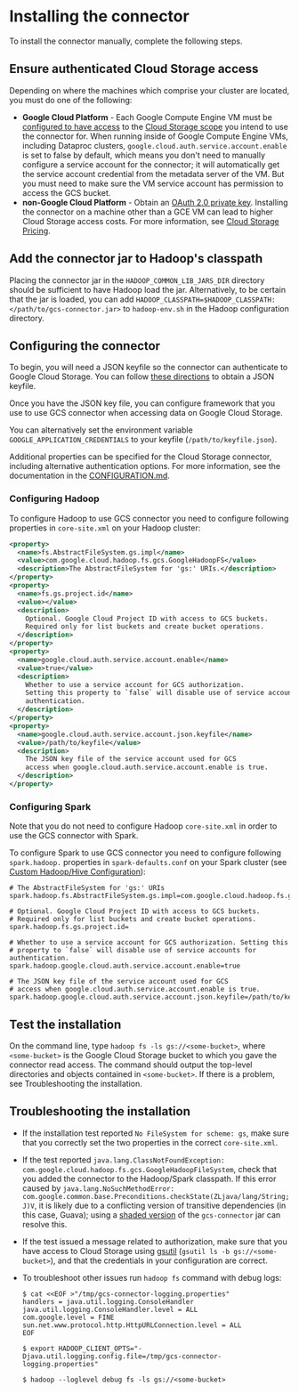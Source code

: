 # Installing the connector

To install the connector manually, complete the following steps.

## Ensure authenticated Cloud Storage access

Depending on where the machines which comprise your cluster are located, you
must do one of the following:

*   **Google Cloud Platform** - Each Google Compute Engine VM must be
    [configured to have access](https://cloud.google.com/compute/docs/authentication#using)
    to the
    [Cloud Storage scope](https://cloud.google.com/storage/docs/authentication#oauth)
    you intend to use the connector for. When running inside of Google Compute
    Engine VMs, including Dataproc clusters,
    `google.cloud.auth.service.account.enable` is set to false by default, which
    means you don't need to manually configure a service account for the
    connector; it will automatically get the service account credential from the
    metadata server of the VM. But you must need to make sure the VM service
    account has permission to access the GCS bucket.
*   **non-Google Cloud Platform** - Obtain an
    [OAuth 2.0 private key](https://cloud.google.com/storage/docs/authentication#generating-a-private-key).
    Installing the connector on a machine other than a GCE VM can lead to higher
    Cloud Storage access costs. For more information, see
    [Cloud Storage Pricing](https://cloud.google.com/storage/pricing).

## Add the connector jar to Hadoop's classpath

Placing the connector jar in the `HADOOP_COMMON_LIB_JARS_DIR` directory should
be sufficient to have Hadoop load the jar. Alternatively, to be certain that the
jar is loaded, you can add
`HADOOP_CLASSPATH=$HADOOP_CLASSPATH:</path/to/gcs-connector.jar>` to
`hadoop-env.sh` in the Hadoop configuration directory.

## Configuring the connector

To begin, you will need a JSON keyfile so the connector can authenticate to
Google Cloud Storage. You can follow
[these directions](https://cloud.google.com/storage/docs/authentication#service_accounts)
to obtain a JSON keyfile.

Once you have the JSON key file, you can configure framework that you use to use
GCS connector when accessing data on Google Cloud Storage.

You can alternatively set the environment variable
`GOOGLE_APPLICATION_CREDENTIALS` to your keyfile (`/path/to/keyfile.json`).

Additional properties can be specified for the Cloud Storage connector,
including alternative authentication options. For more information, see the
documentation in the [CONFIGURATION.md](/gcs/CONFIGURATION.md).

### Configuring Hadoop

To configure Hadoop to use GCS connector you need to configure following
properties in `core-site.xml` on your Hadoop cluster:

```xml
<property>
  <name>fs.AbstractFileSystem.gs.impl</name>
  <value>com.google.cloud.hadoop.fs.gcs.GoogleHadoopFS</value>
  <description>The AbstractFileSystem for 'gs:' URIs.</description>
</property>
<property>
  <name>fs.gs.project.id</name>
  <value></value>
  <description>
    Optional. Google Cloud Project ID with access to GCS buckets.
    Required only for list buckets and create bucket operations.
  </description>
</property>
<property>
  <name>google.cloud.auth.service.account.enable</name>
  <value>true</value>
  <description>
    Whether to use a service account for GCS authorization.
    Setting this property to `false` will disable use of service accounts for
    authentication.
  </description>
</property>
<property>
  <name>google.cloud.auth.service.account.json.keyfile</name>
  <value>/path/to/keyfile</value>
  <description>
    The JSON key file of the service account used for GCS
    access when google.cloud.auth.service.account.enable is true.
  </description>
</property>
```

### Configuring Spark

Note that you do not need to configure Hadoop `core-site.xml` in order to use
the GCS connector with Spark.

To configure Spark to use GCS connector you need to configure following
`spark.hadoop.` properties in `spark-defaults.conf` on your Spark cluster (see
[Custom Hadoop/Hive Configuration](https://spark.apache.org/docs/latest/configuration.html#custom-hadoophive-configuration)):

```
# The AbstractFileSystem for 'gs:' URIs
spark.hadoop.fs.AbstractFileSystem.gs.impl=com.google.cloud.hadoop.fs.gcs.GoogleHadoopFS

# Optional. Google Cloud Project ID with access to GCS buckets.
# Required only for list buckets and create bucket operations.
spark.hadoop.fs.gs.project.id=

# Whether to use a service account for GCS authorization. Setting this
# property to `false` will disable use of service accounts for authentication.
spark.hadoop.google.cloud.auth.service.account.enable=true

# The JSON key file of the service account used for GCS
# access when google.cloud.auth.service.account.enable is true.
spark.hadoop.google.cloud.auth.service.account.json.keyfile=/path/to/keyfile
```

## Test the installation

On the command line, type `hadoop fs -ls gs://<some-bucket>`, where
`<some-bucket>` is the Google Cloud Storage bucket to which you gave the
connector read access. The command should output the top-level directories and
objects contained in `<some-bucket>`. If there is a problem, see Troubleshooting
the installation.

## Troubleshooting the installation

*   If the installation test reported `No FileSystem for scheme: gs`, make sure
    that you correctly set the two properties in the correct `core-site.xml`.

*   If the test reported `java.lang.ClassNotFoundException:
    com.google.cloud.hadoop.fs.gcs.GoogleHadoopFileSystem`, check that you added
    the connector to the Hadoop/Spark classpath. If this error caused by
    `java.lang.NoSuchMethodError:
    com.google.common.base.Preconditions.checkState(ZLjava/lang/String;J)V`, it
    is likely due to a conflicting version of transitive dependencies (in this
    case, Guava); using a
    [shaded version](https://storage.googleapis.com/hadoop-lib/gcs/gcs-connector-hadoop2-latest.jar)
    of the `gcs-connector` jar can resolve this.

*   If the test issued a message related to authorization, make sure that you
    have access to Cloud Storage using
    [gsutil](https://cloud.google.com/storage/docs/gsutil) (`gsutil ls -b
    gs://<some-bucket>`), and that the credentials in your configuration are
    correct.

*   To troubleshoot other issues run `hadoop fs` command with debug logs:

    ```
    $ cat <<EOF >"/tmp/gcs-connector-logging.properties"
    handlers = java.util.logging.ConsoleHandler
    java.util.logging.ConsoleHandler.level = ALL
    com.google.level = FINE
    sun.net.www.protocol.http.HttpURLConnection.level = ALL
    EOF

    $ export HADOOP_CLIENT_OPTS="-Djava.util.logging.config.file=/tmp/gcs-connector-logging.properties"

    $ hadoop --loglevel debug fs -ls gs://<some-bucket>
    ```
